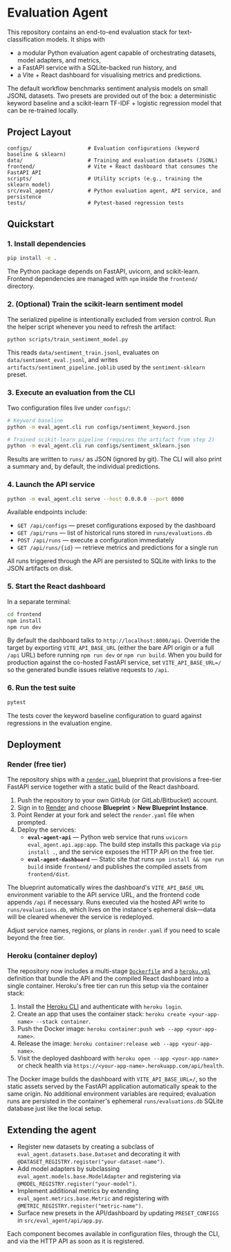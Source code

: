 # Evaluation Agent

This repository contains an end-to-end evaluation stack for text-classification models. It ships with

- a modular Python evaluation agent capable of orchestrating datasets, model adapters, and metrics,
- a FastAPI service with a SQLite-backed run history, and
- a Vite + React dashboard for visualising metrics and predictions.

The default workflow benchmarks sentiment analysis models on small JSONL datasets. Two presets are
provided out of the box: a deterministic keyword baseline and a scikit-learn TF-IDF + logistic
regression model that can be re-trained locally.

## Project Layout

```
configs/                  # Evaluation configurations (keyword baseline & sklearn)
data/                     # Training and evaluation datasets (JSONL)
frontend/                 # Vite + React dashboard that consumes the FastAPI API
scripts/                  # Utility scripts (e.g., training the sklearn model)
src/eval_agent/           # Python evaluation agent, API service, and persistence
tests/                    # Pytest-based regression tests
```

## Quickstart

### 1. Install dependencies

```bash
pip install -e .
```

The Python package depends on FastAPI, uvicorn, and scikit-learn. Frontend dependencies are managed
with `npm` inside the `frontend/` directory.

### 2. (Optional) Train the scikit-learn sentiment model

The serialized pipeline is intentionally excluded from version control. Run the helper script whenever
you need to refresh the artifact:

```bash
python scripts/train_sentiment_model.py
```

This reads `data/sentiment_train.jsonl`, evaluates on `data/sentiment_eval.jsonl`, and writes
`artifacts/sentiment_pipeline.joblib` used by the `sentiment-sklearn` preset.

### 3. Execute an evaluation from the CLI

Two configuration files live under `configs/`:

```bash
# Keyword baseline
python -m eval_agent.cli run configs/sentiment_keyword.json

# Trained scikit-learn pipeline (requires the artifact from step 2)
python -m eval_agent.cli run configs/sentiment_sklearn.json
```

Results are written to `runs/` as JSON (ignored by git). The CLI will also print a summary and, by
default, the individual predictions.

### 4. Launch the API service

```bash
python -m eval_agent.cli serve --host 0.0.0.0 --port 8000
```

Available endpoints include:

- `GET /api/configs` — preset configurations exposed by the dashboard
- `GET /api/runs` — list of historical runs stored in `runs/evaluations.db`
- `POST /api/runs` — execute a configuration immediately
- `GET /api/runs/{id}` — retrieve metrics and predictions for a single run

All runs triggered through the API are persisted to SQLite with links to the JSON artifacts on disk.

### 5. Start the React dashboard

In a separate terminal:

```bash
cd frontend
npm install
npm run dev
```

By default the dashboard talks to `http://localhost:8000/api`. Override the target by exporting
`VITE_API_BASE_URL` (either the bare API origin or a full `/api` URL) before running `npm run dev`
or `npm run build`. When you build for production against the co-hosted FastAPI service, set
`VITE_API_BASE_URL=/` so the generated bundle issues relative requests to `/api`.

### 6. Run the test suite

```bash
pytest
```

The tests cover the keyword baseline configuration to guard against regressions in the evaluation
engine.

## Deployment

### Render (free tier)

The repository ships with a [`render.yaml`](render.yaml) blueprint that provisions a free-tier FastAPI
service together with a static build of the React dashboard.

1. Push the repository to your own GitHub (or GitLab/Bitbucket) account.
2. Sign in to [Render](https://render.com) and choose **Blueprint** > **New Blueprint Instance**.
3. Point Render at your fork and select the `render.yaml` file when prompted.
4. Deploy the services:
   - **`eval-agent-api`** — Python web service that runs `uvicorn eval_agent.api.app:app`.
     The build step installs this package via `pip install .`, and the service exposes the HTTP
     API on the free tier.
   - **`eval-agent-dashboard`** — Static site that runs `npm install && npm run build` inside
     `frontend/` and publishes the compiled assets from `frontend/dist`.

The blueprint automatically wires the dashboard's `VITE_API_BASE_URL` environment variable to the
API service URL, and the frontend code appends `/api` if necessary. Runs executed via the hosted API
write to `runs/evaluations.db`, which lives on the instance's ephemeral disk—data will be cleared
whenever the service is redeployed.

Adjust service names, regions, or plans in `render.yaml` if you need to scale beyond the free tier.

### Heroku (container deploy)

The repository now includes a multi-stage [`Dockerfile`](Dockerfile) and a [`heroku.yml`](heroku.yml)
definition that bundle the API and the compiled React dashboard into a single container. Heroku's
free tier can run this setup via the container stack:

1. Install the [Heroku CLI](https://devcenter.heroku.com/articles/heroku-cli) and authenticate with
   `heroku login`.
2. Create an app that uses the container stack: `heroku create <your-app-name> --stack container`.
3. Push the Docker image: `heroku container:push web --app <your-app-name>`.
4. Release the image: `heroku container:release web --app <your-app-name>`.
5. Visit the deployed dashboard with `heroku open --app <your-app-name>` or check health via
   `https://<your-app-name>.herokuapp.com/api/health`.

The Docker image builds the dashboard with `VITE_API_BASE_URL=/`, so the static assets served by the
FastAPI application automatically speak to the same origin. No additional environment variables are
required; evaluation runs are persisted in the container's ephemeral `runs/evaluations.db` SQLite
database just like the local setup.

## Extending the agent

- Register new datasets by creating a subclass of `eval_agent.datasets.base.Dataset` and decorating it
  with `@DATASET_REGISTRY.register("your-dataset-name")`.
- Add model adapters by subclassing `eval_agent.models.base.ModelAdapter` and registering via
  `@MODEL_REGISTRY.register("your-model")`.
- Implement additional metrics by extending `eval_agent.metrics.base.Metric` and registering with
  `@METRIC_REGISTRY.register("metric-name")`.
- Surface new presets in the API/dashboard by updating `PRESET_CONFIGS` in
  `src/eval_agent/api/app.py`.

Each component becomes available in configuration files, through the CLI, and via the HTTP API as soon
as it is registered.
